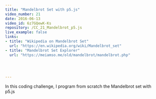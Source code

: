 ```yaml
---
title: "Mandelbrot Set with p5.js"
video_number: 21
date: 2016-06-13
video_id: 6z7GQewK-Ks
repository: /CC_21_Mandelbrot_p5.js
live_example: false
links:
- title: "Wikipedia on Mandelbrot Set"  
  url: "https://en.wikipedia.org/wiki/Mandelbrot_set"
- title: "Mandelbrot Set Explorer"  
  url: "https://meiamso.me/old/mandelbrot/mandelbrot.php"
  


  
---
```


In this coding challenge, I program from scratch the Mandelbrot set with p5.js

